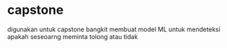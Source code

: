 # capstone
digunakan untuk capstone bangkit
membuat model ML untuk mendeteksi apakah seseoarng
meminta tolong atau tidak 
